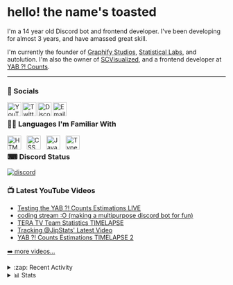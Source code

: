 # hello! the name's toasted

I'm a 14 year old Discord bot and frontend developer. I've been developing for almost 3 years, and have amassed great skill.

I'm currently the founder of [Graphify Studios](https://youtube.com/@graphifystatistics), [Statistical Labs](https://github.com/StatisticslLabs), and autolution. I'm also the owner of [SCVisualized](https://youtube.com/@scvisualized), and a frontend developer at [YAB ?! Counts](https://yabcounts.com).

***

### 💬 Socials
[<img align="left" alt="YouTube" width="32px" src="https://img.icons8.com/color/48/null/youtube-play.png" />][yt]
[<img align="left" alt="Twitter" width="32px" src="https://img.icons8.com/fluency/48/null/twitter.png" />][tweet]
[<img align="left" alt="Discord" width="32px" src="https://img.icons8.com/color/48/null/discord--v2.png" />][discord]
[<img align="left" alt="Email" width="32px" src="https://img.icons8.com/fluency/48/null/secured-letter.png" />][mail]

<br />

### 👨‍💻 Languages I'm Familiar With

[<img align="left" alt="HTML" width="32px" src="https://cdn.jsdelivr.net/gh/devicons/devicon/icons/html5/html5-original.svg" style="padding-right:10px;" />][html]
[<img align="left" alt="CSS" width="32px" src="https://cdn.jsdelivr.net/gh/devicons/devicon/icons/css3/css3-original.svg" style="padding-right:10px;" />][css]
[<img align="left" alt="JavaScript" width="32px" src="https://cdn.jsdelivr.net/gh/devicons/devicon/icons/javascript/javascript-original.svg" style="padding-right:10px;" />][javascript]
[<img align="left" alt="TypeScript" width="32px" src="https://cdn.jsdelivr.net/gh/devicons/devicon/icons/typescript/typescript-original.svg" style="padding-right:10px;" />][typescript]

<br />

### ⌨ Discord Status
[<img src="https://discord.c99.nl/widget/theme-3/955408387905048637.png" alt="discord"/>][status]

### 📺 Latest YouTube Videos

<!-- YOUTUBE:START -->
- [Testing the YAB ?! Counts Estimations LIVE](https://www.youtube.com/watch?v=mDz9PdoDrx8)
- [coding stream :O &lpar;making a multipurpose discord bot for fun&rpar;](https://www.youtube.com/watch?v=PDJ9JQ1PQCw)
- [TERA TV Team Statistics TIMELAPSE](https://www.youtube.com/watch?v=iv1RH8j2SP4)
- [Tracking @JipStats&#39; Latest Video](https://www.youtube.com/watch?v=5sCR9Z-hXjU)
- [YAB ?! Counts Estimations TIMELAPSE 2](https://www.youtube.com/watch?v=ITg9yNvlYLU)
<!-- YOUTUBE:END -->

[➡️ more videos...][ytvids]

<details>
<summary>:zap: Recent Activity</summary>

<!--START_SECTION:activity-->
1. 🔒 Closed issue [#25](https://github.com/CosmoticLabs/csmos/issues/25) in [CosmoticLabs/csmos](https://github.com/CosmoticLabs/csmos)
<!--END_SECTION:activity-->
</details>

<details>
<summary>📊 Stats</summary>

<br />

[<img src="https://github-readme-stats.vercel.app/api?username=ToastedDev&count_private=true&show_icons=true&theme=highcontrast&hide_border=true" alt="TCA's github stats" width="550px" />][stats]

[<img src="https://github-readme-stats.vercel.app/api/top-langs/?username=ToastedDev&layout=compact&theme=highcontrast&hide_border=true" alt="Top Langs" width="350px" />][stats]

[<img src="https://github-readme-stats.vercel.app/api/wakatime?username=ToastedDev&theme=highcontrast&hide_border=true&range=last_7_days" alt="WakaTime Stats" width="550px" />][stats]
  
[<img src="https://github-readme-activity-graph.vercel.app/graph?username=ToastedDev&bg_color=000000&color=C1CB12&line=C1CB12&point=FFFB00&area=true&hide_border=true" alt="Activity Graph" width="830px" />][graph]
</details>

<!-- Socials -->
[yt]: https://youtube.com/@ToastedDev
[tweet]: https://twitter.com/ToastedDev
[discord]: https://discord.gg/YtrKGqdNyr
[mail]: mailto:hey@toastify.tk

<!-- Languages -->
[html]: https://en.wikipedia.org/wiki/HTML
[css]: https://en.wikipedia.org/wiki/CSS
[javascript]: https://en.wikipedia.org/wiki/JavaScript
[typescript]: https://en.wikipedia.org/wiki/TypeScript

<!-- Other Links -->
[ytvids]: https://youtube.com/@ToastedDev/videos
[stats]: https://github.com/anuraghazra/github-readme-stats
[graph]: https://github.com/Ashutosh00710/github-readme-activity-graph
[status]: https://discord.gg/wQwXgqCBHN
